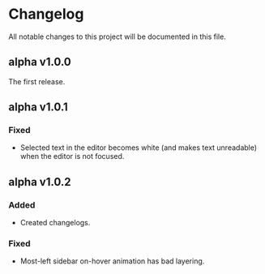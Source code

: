 # Changelog

All notable changes to this project will be documented in this file.

## alpha v1.0.0

The first release.

## alpha v1.0.1

### Fixed
- Selected text in the editor becomes white (and makes text unreadable) when the editor is not focused.

## alpha v1.0.2

### Added
- Created changelogs.

### Fixed
- Most-left sidebar on-hover animation has bad layering.
